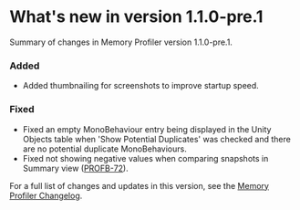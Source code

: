 # What's new in version 1.1.0-pre.1

Summary of changes in Memory Profiler version 1.1.0-pre.1.

### Added
- Added thumbnailing for screenshots to improve startup speed.

### Fixed
- Fixed an empty MonoBehaviour entry being displayed in the Unity Objects table when 'Show Potential Duplicates' was checked and there are no potential duplicate MonoBehaviours.
- Fixed not showing negative values when comparing snapshots in Summary view ([PROFB-72](https://issuetracker.unity3d.com/product/unity/issues/guid/PROFB-72)).


For a full list of changes and updates in this version, see the [Memory Profiler Changelog](xref:changelog).
